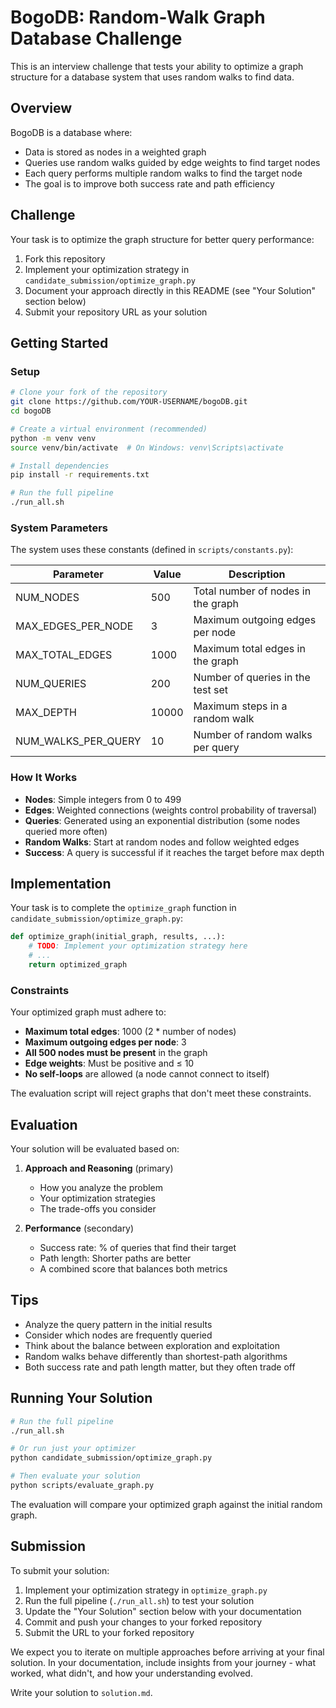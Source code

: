 # BogoDB: Random-Walk Graph Database Challenge

This is an interview challenge that tests your ability to optimize a graph structure for a database system that uses random walks to find data.

## Overview

BogoDB is a database where:
- Data is stored as nodes in a weighted graph
- Queries use random walks guided by edge weights to find target nodes
- Each query performs multiple random walks to find the target node
- The goal is to improve both success rate and path efficiency

## Challenge

Your task is to optimize the graph structure for better query performance:
1. Fork this repository
2. Implement your optimization strategy in `candidate_submission/optimize_graph.py`
3. Document your approach directly in this README (see "Your Solution" section below)
4. Submit your repository URL as your solution

## Getting Started

### Setup

```bash
# Clone your fork of the repository
git clone https://github.com/YOUR-USERNAME/bogoDB.git
cd bogoDB

# Create a virtual environment (recommended)
python -m venv venv
source venv/bin/activate  # On Windows: venv\Scripts\activate

# Install dependencies
pip install -r requirements.txt

# Run the full pipeline
./run_all.sh
```

### System Parameters

The system uses these constants (defined in `scripts/constants.py`):

| Parameter | Value | Description |
|-----------|-------|-------------|
| NUM_NODES | 500 | Total number of nodes in the graph |
| MAX_EDGES_PER_NODE | 3 | Maximum outgoing edges per node |
| MAX_TOTAL_EDGES | 1000 | Maximum total edges in the graph |
| NUM_QUERIES | 200 | Number of queries in the test set |
| MAX_DEPTH | 10000 | Maximum steps in a random walk |
| NUM_WALKS_PER_QUERY | 10 | Number of random walks per query |

### How It Works

- **Nodes**: Simple integers from 0 to 499
- **Edges**: Weighted connections (weights control probability of traversal)
- **Queries**: Generated using an exponential distribution (some nodes queried more often)
- **Random Walks**: Start at random nodes and follow weighted edges
- **Success**: A query is successful if it reaches the target before max depth

## Implementation

Your task is to complete the `optimize_graph` function in `candidate_submission/optimize_graph.py`:

```python
def optimize_graph(initial_graph, results, ...):
    # TODO: Implement your optimization strategy here
    # ...
    return optimized_graph
```

### Constraints

Your optimized graph must adhere to:
- **Maximum total edges**: 1000 (2 * number of nodes)
- **Maximum outgoing edges per node**: 3
- **All 500 nodes must be present** in the graph
- **Edge weights**: Must be positive and ≤ 10
- **No self-loops** are allowed (a node cannot connect to itself)

The evaluation script will reject graphs that don't meet these constraints.

## Evaluation

Your solution will be evaluated based on:

1. **Approach and Reasoning** (primary)
   - How you analyze the problem
   - Your optimization strategies
   - The trade-offs you consider

2. **Performance** (secondary)
   - Success rate: % of queries that find their target
   - Path length: Shorter paths are better
   - A combined score that balances both metrics

## Tips

- Analyze the query pattern in the initial results
- Consider which nodes are frequently queried
- Think about the balance between exploration and exploitation
- Random walks behave differently than shortest-path algorithms
- Both success rate and path length matter, but they often trade off

## Running Your Solution

```bash
# Run the full pipeline
./run_all.sh

# Or run just your optimizer
python candidate_submission/optimize_graph.py

# Then evaluate your solution
python scripts/evaluate_graph.py
```

The evaluation will compare your optimized graph against the initial random graph.

## Submission

To submit your solution:

1. Implement your optimization strategy in `optimize_graph.py`
2. Run the full pipeline (`./run_all.sh`) to test your solution
3. Update the "Your Solution" section below with your documentation
4. Commit and push your changes to your forked repository
5. Submit the URL to your forked repository

We expect you to iterate on multiple approaches before arriving at your final solution. In your documentation, include insights from your journey - what worked, what didn't, and how your understanding evolved.

Write your solution to `solution.md`.
